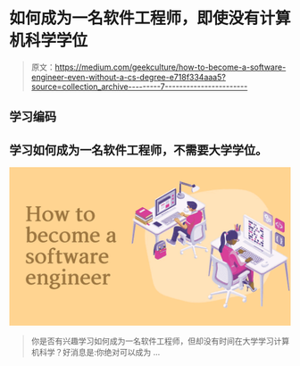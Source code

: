 # 如何成为一名软件工程师，即使没有计算机科学学位

> 原文：<https://medium.com/geekculture/how-to-become-a-software-engineer-even-without-a-cs-degree-e718f334aaa5?source=collection_archive---------7----------------------->

## 学习编码

## 学习如何成为一名软件工程师，不需要大学学位。

![](img/ac71e8ee7946631b6be01406bd9f8b7e.png)

> 你是否有兴趣学习如何成为一名软件工程师，但却没有时间在大学学习计算机科学？好消息是:你绝对可以成为 …